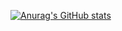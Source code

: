 [![Anurag's GitHub stats](https://github-readme-stats.vercel.app/api?username=srevrtt)](https://github.com/anuraghazra/github-readme-stats)
